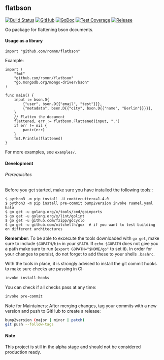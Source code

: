 ## flatbson

[![Build Status](https://travis-ci.com/romnn/flatbson.svg?branch=master)](https://travis-ci.com/romnn/flatbson)
[![GitHub](https://img.shields.io/github/license/romnn/flatbson)](https://github.com/romnn/flatbson)
[![GoDoc](https://godoc.org/github.com/romnn/flatbson?status.svg)](https://godoc.org/github.com/romnn/flatbson)  [![Test Coverage](https://codecov.io/gh/romnn/flatbson/branch/master/graph/badge.svg)](https://codecov.io/gh/romnn/flatbson)
[![Release](https://img.shields.io/github/release/romnn/flatbson)](https://github.com/romnn/flatbson/releases/latest)

Go package for flattening bson documents.



#### Usage as a library

```golang
import "github.com/romnn/flatbson"
```

Example:
```golang
import (
	"fmt"
	"github.com/romnn/flatbson"
	"go.mongodb.org/mongo-driver/bson"
)

func main() {
    input := bson.D{
		{"user", bson.D{{"email", "test"}}},
		{"metadata", bson.D{{"city", bson.D{{"name", "Berlin"}}}}},
	}
	// Flatten the document
	flattened, err := flatbson.Flattened(input, ".")
	if err != nil {
		panic(err)
	}
    fmt.Println(flattened)
}
```

For more examples, see `examples/`.


#### Development

######  Prerequisites

Before you get started, make sure you have installed the following tools::

    $ python3 -m pip install -U cookiecutter>=1.4.0
    $ python3 -m pip install pre-commit bump2version invoke ruamel.yaml halo
    $ go get -u golang.org/x/tools/cmd/goimports
    $ go get -u golang.org/x/lint/golint
    $ go get -u github.com/fzipp/gocyclo
    $ go get -u github.com/mitchellh/gox  # if you want to test building on different architectures

**Remember**: To be able to excecute the tools downloaded with `go get`, 
make sure to include `$GOPATH/bin` in your `$PATH`.
If `echo $GOPATH` does not give you a path make sure to run
(`export GOPATH="$HOME/go"` to set it). In order for your changes to persist, 
do not forget to add these to your shells `.bashrc`.

With the tools in place, it is strongly advised to install the git commit hooks to make sure checks are passing in CI:
```bash
invoke install-hooks
```

You can check if all checks pass at any time:
```bash
invoke pre-commit
```

Note for Maintainers: After merging changes, tag your commits with a new version and push to GitHub to create a release:
```bash
bump2version (major | minor | patch)
git push --follow-tags
```

#### Note

This project is still in the alpha stage and should not be considered production ready.
